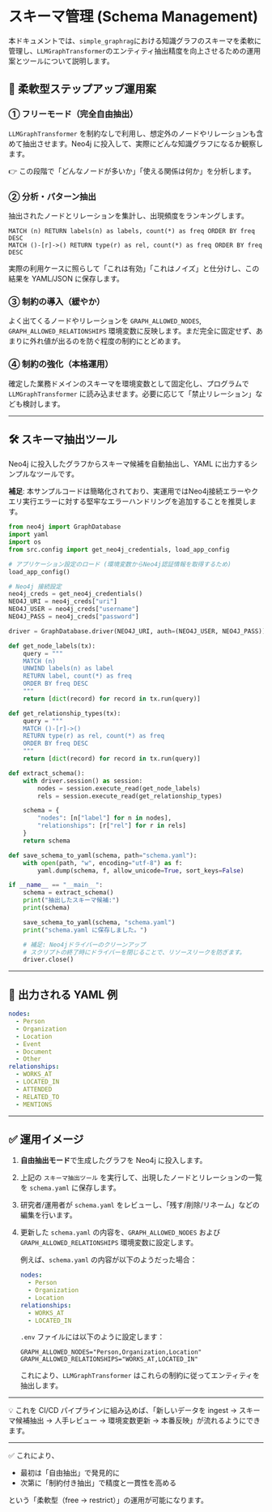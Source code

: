 # スキーマ管理 (Schema Management)

本ドキュメントでは、`simple_graphrag`における知識グラフのスキーマを柔軟に管理し、`LLMGraphTransformer`のエンティティ抽出精度を向上させるための運用案とツールについて説明します。

## 🚀 柔軟型ステップアップ運用案

### ① フリーモード（完全自由抽出）

`LLMGraphTransformer` を制約なしで利用し、想定外のノードやリレーションも含めて抽出させます。Neo4j に投入して、実際にどんな知識グラフになるか観察します。

👉 この段階で「どんなノードが多いか」「使える関係は何か」を分析します。

### ② 分析・パターン抽出

抽出されたノードとリレーションを集計し、出現頻度をランキングします。

```cypher
MATCH (n) RETURN labels(n) as labels, count(*) as freq ORDER BY freq DESC
MATCH ()-[r]->() RETURN type(r) as rel, count(*) as freq ORDER BY freq DESC
```

実際の利用ケースに照らして「これは有効」「これはノイズ」と仕分けし、この結果を YAML/JSON に保存します。

### ③ 制約の導入（緩やか）

よく出てくるノードやリレーションを `GRAPH_ALLOWED_NODES`, `GRAPH_ALLOWED_RELATIONSHIPS` 環境変数に反映します。まだ完全に固定せず、あまりに外れ値が出るのを防ぐ程度の制約にとどめます。

### ④ 制約の強化（本格運用）

確定した業務ドメインのスキーマを環境変数として固定化し、プログラムで `LLMGraphTransformer` に読み込ませます。必要に応じて「禁止リレーション」なども検討します。

---

## 🛠 スキーマ抽出ツール

Neo4j に投入したグラフからスキーマ候補を自動抽出し、YAML に出力するシンプルなツールです。

**補足**: 本サンプルコードは簡略化されており、実運用ではNeo4j接続エラーやクエリ実行エラーに対する堅牢なエラーハンドリングを追加することを推奨します。

```python
from neo4j import GraphDatabase
import yaml
import os
from src.config import get_neo4j_credentials, load_app_config

# アプリケーション設定のロード (環境変数からNeo4j認証情報を取得するため)
load_app_config()

# Neo4j 接続設定
neo4j_creds = get_neo4j_credentials()
NEO4J_URI = neo4j_creds["uri"]
NEO4J_USER = neo4j_creds["username"]
NEO4J_PASS = neo4j_creds["password"]

driver = GraphDatabase.driver(NEO4J_URI, auth=(NEO4J_USER, NEO4J_PASS))

def get_node_labels(tx):
    query = """
    MATCH (n)
    UNWIND labels(n) as label
    RETURN label, count(*) as freq
    ORDER BY freq DESC
    """
    return [dict(record) for record in tx.run(query)]

def get_relationship_types(tx):
    query = """
    MATCH ()-[r]->()
    RETURN type(r) as rel, count(*) as freq
    ORDER BY freq DESC
    """
    return [dict(record) for record in tx.run(query)]

def extract_schema():
    with driver.session() as session:
        nodes = session.execute_read(get_node_labels)
        rels = session.execute_read(get_relationship_types)

    schema = {
        "nodes": [n["label"] for n in nodes],
        "relationships": [r["rel"] for r in rels]
    }
    return schema

def save_schema_to_yaml(schema, path="schema.yaml"):
    with open(path, "w", encoding="utf-8") as f:
        yaml.dump(schema, f, allow_unicode=True, sort_keys=False)

if __name__ == "__main__":
    schema = extract_schema()
    print("抽出したスキーマ候補:")
    print(schema)

    save_schema_to_yaml(schema, "schema.yaml")
    print("schema.yaml に保存しました。")

    # 補足: Neo4jドライバーのクリーンアップ
    # スクリプトの終了時にドライバーを閉じることで、リソースリークを防ぎます。
    driver.close()
```

---

## 📄 出力される YAML 例

```yaml
nodes:
  - Person
  - Organization
  - Location
  - Event
  - Document
  - Other
relationships:
  - WORKS_AT
  - LOCATED_IN
  - ATTENDED
  - RELATED_TO
  - MENTIONS
```

---

## ✅ 運用イメージ

1.  **自由抽出モード**で生成したグラフを Neo4j に投入します。
2.  上記の `スキーマ抽出ツール` を実行して、出現したノードとリレーションの一覧を `schema.yaml` に保存します。
3.  研究者/運用者が `schema.yaml` をレビューし、「残す/削除/リネーム」などの編集を行います。
4.  更新した `schema.yaml` の内容を、`GRAPH_ALLOWED_NODES` および `GRAPH_ALLOWED_RELATIONSHIPS` 環境変数に設定します。

    例えば、`schema.yaml` の内容が以下のようだった場合：
    ```yaml
    nodes:
      - Person
      - Organization
      - Location
    relationships:
      - WORKS_AT
      - LOCATED_IN
    ```
    `.env` ファイルには以下のように設定します：
    ```
    GRAPH_ALLOWED_NODES="Person,Organization,Location"
    GRAPH_ALLOWED_RELATIONSHIPS="WORKS_AT,LOCATED_IN"
    ```
    これにより、`LLMGraphTransformer` はこれらの制約に従ってエンティティを抽出します。

---

💡 これを CI/CD パイプラインに組み込めば、「新しいデータを ingest → スキーマ候補抽出 → 人手レビュー → 環境変数更新 → 本番反映」が流れるようにできます。

---

✅ これにより、

*   最初は「自由抽出」で発見的に
*   次第に「制約付き抽出」で精度と一貫性を高める

という「柔軟型（free → restrict）」の運用が可能になります。